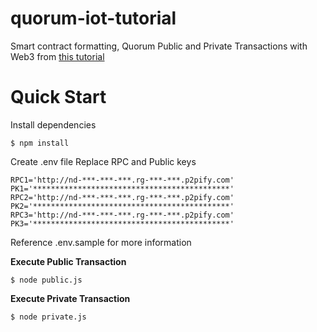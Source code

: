 # quorum-iot-tutorial
Smart contract formatting, Quorum Public and Private Transactions with Web3 from [this tutorial](https://medium.com/p/347190e3c35f/edit)

# Quick Start
Install dependencies
```
$ npm install
```

Create .env file Replace RPC and Public keys
````
RPC1='http://nd-***-***-***.rg-***-***.p2pify.com'
PK1='********************************************'
RPC2='http://nd-***-***-***.rg-***-***.p2pify.com'
PK2='********************************************'
RPC3='http://nd-***-***-***.rg-***-***.p2pify.com'
PK3='********************************************'
````

Reference .env.sample for more information

**Execute Public Transaction**
```
$ node public.js
```

**Execute Private Transaction**
```
$ node private.js
```
